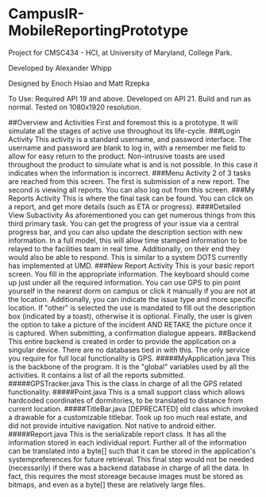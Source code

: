 CampusIR-MobileReportingPrototype
=================================

Project for CMSC434 - HCI, at University of Maryland, College Park.

Developed by Alexander Whipp

Designed by Enoch Hsiao and Matt Rzepka

To Use: Required API 19 and above. Developed on API 21. Build and run as normal. Tested on 1080x1920 resolution.

##Overview and Activities
First and foremost this is a prototype. It will simulate all the stages of active use throughout its life-cycle.
###Login Activity
This activity is a standard username, and password interface. The username and password are blank to log in, with a remember me field to allow for easy return to the product.  Non-intrusive toasts are used throughout the product to simulate what is and is not possible. In this case it indicates when the information is incorrect.
###Menu Activity
2 of 3 tasks are reached from this screen. The first is submission of a new report. The second is viewing all reports. You can also log out from this screen.
###My Reports Activity
This is where the final task can be found. You can click on a report, and get more details (such as ETA or progress).
####Detailed View Subactivity
As aforementioned you can get numerous things from this third primary task. You can get the progress of your issue via a central progress bar, and you can also update the description section with new information. In a full model, this will allow time stamped information to be relayed to the facilities team in real time. Additionally, on their end they would also be able to respond. This is similar to a system DOTS currently has implemented at UMD.
###New Report Activity
This is your basic report screen. You fill in the appropriate information. The keyboard should come up just under all the required information. You can use GPS to pin point yourself in the nearest dorm on campus or click it manually if you are not at the location. Additionally, you can indicate the issue type and more specific location. If "other" is selected the use is mandated to fill out the description box (indicated by a toast), otherwise it is optional. Finally, the user is given the option to take a picture of the incident AND RETAKE the picture once it is captured. When submitting, a confirmation dialogue appears.
##Backend
This entire backend is created in order to provide the application on a singular device. There are no databases tied in with this. The only service you require for full local functionality is GPS.
#####MyApplication.java
This is the backbone of the program. It is the "global" variables used by all the activities. It contains a list of all the reports submitted.
#####GPSTracker.java
This is the class in charge of all the GPS related functionality.
#####Point.java
This is a small support class which allows hardcoded coordinates of dormitories, to be translated to distance from current location.
#####TitleBar.java
[DEPRECATED] old class which invoked a drawable for a customizable titlebar. Took up too much real estate, and did not provide intuitive navigation. Not native to android either.
#####Report.java
This is the serializable report class. It has all the information stored in each individual report. Further all of the information can be translated into a byte[] such that it can be stored in the application's systempreferences for future retrieval. This final step would not be needed (necessarily) if there was a backend database in charge of all the data. In fact, this requires the most storeage because images must be stored as bitmaps, and even as a byte[] these are relatively large files.
